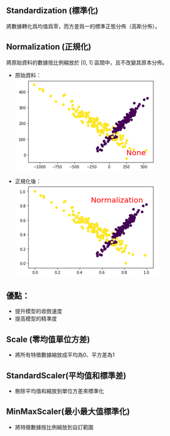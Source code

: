 ## Standardization (標準化)    
將數據轉化爲均值爲零，而方差爲一的標準正態分佈（高斯分佈）。

## Normalization (正規化)    
將原始資料的數據按比例縮放於 [0, 1] 區間中，且不改變其原本分佈。 

* 原始資料：    
![image](https://github.com/KNChiu/AI_StudyCircle/blob/master/Picture/w10/None.png)    

* 正規化後：    
![image](https://github.com/KNChiu/AI_StudyCircle/blob/master/Picture/w10/Normalization.png)


## 優點：
* 提升模型的收斂速度
* 提高模型的精準度

## Scale (零均值單位方差)
* 將所有特徵數據縮放成平均為0、平方差為1

## StandardScaler(平均值和標準差)
* 刪除平均值和縮放到單位方差來標準化

## MinMaxScaler(最小最大值標準化)
* 將特徵數據按比例縮放到自訂範圍

